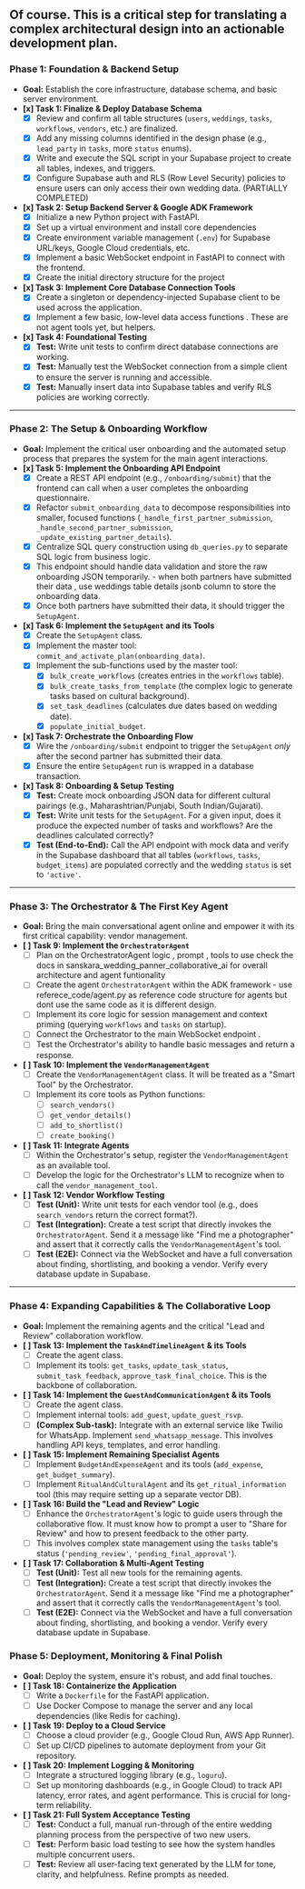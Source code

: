 Of course. This is a critical step for translating a complex architectural design into an actionable development plan.
---
### **Phase 1: Foundation & Backend Setup**
*   **Goal:** Establish the core infrastructure, database schema, and basic server environment.
*   **[x] Task 1: Finalize & Deploy Database Schema**
	- [x] Review and confirm all table structures (`users`, `weddings`, `tasks`, `workflows`, `vendors`, etc.) are finalized.
	- [x] Add any missing columns identified in the design phase (e.g., `lead_party` in `tasks`, more `status` enums).
	- [x] Write and execute the SQL script in your Supabase project to create all tables, indexes, and triggers.
	- [x] Configure Supabase auth and RLS (Row Level Security) policies to ensure users can only access their own wedding data. (PARTIALLY COMPLETED)
*   **[x] Task 2: Setup Backend Server & Google ADK Framework**
	- [x] Initialize a new Python project with FastAPI.
	- [x] Set up a virtual environment and install core dependencies
	- [x] Create environment variable management (`.env`) for Supabase URL/keys, Google Cloud credentials, etc.
	- [x] Implement a basic WebSocket endpoint in FastAPI to connect with the frontend.
	- [x] Create the initial directory structure for the project
*   **[x] Task 3: Implement Core Database Connection Tools**
	- [x] Create a singleton or dependency-injected Supabase client to be used across the application.
	- [x] Implement a few basic, low-level data access functions . These are not agent tools yet, but helpers.

*   **[x] Task 4: Foundational Testing**
	- [x] **Test:** Write unit tests to confirm direct database connections are working.
	- [x] **Test:** Manually test the WebSocket connection from a simple client to ensure the server is running and accessible.
	- [x] **Test:** Manually insert data into Supabase tables and verify RLS policies are working correctly.
---
### **Phase 2: The Setup & Onboarding Workflow**
*   **Goal:** Implement the critical user onboarding and the automated setup process that prepares the system for the main agent interactions.
*   **[x] Task 5: Implement the Onboarding API Endpoint**
	- [x] Create a REST API endpoint (e.g., `/onboarding/submit`) that the frontend can call when a user completes the onboarding questionnaire.
	- [x] Refactor `submit_onboarding_data` to decompose responsibilities into smaller, focused functions (`_handle_first_partner_submission`, `_handle_second_partner_submission`, `_update_existing_partner_details`).
	- [x] Centralize SQL query construction using `db_queries.py` to separate SQL logic from business logic.
	- [x] This endpoint should handle data validation and store the raw onboarding JSON temporarily. - when both partners have submitted their data , use weddings table details jsonb column to store the onboarding data.
	- [x] Once both partners have submitted their data, it should trigger the `SetupAgent`.
*   **[x] Task 6: Implement the `SetupAgent` and its Tools**
	- [x] Create the `SetupAgent` class.
	- [x] Implement the master tool: `commit_and_activate_plan(onboarding_data)`.
	- [x] Implement the sub-functions used by the master tool:
		- [x] `bulk_create_workflows` (creates entries in the `workflows` table).
		- [x] `bulk_create_tasks_from_template` (the complex logic to generate tasks based on cultural background).
		- [x] `set_task_deadlines` (calculates due dates based on wedding date).
		- [x] `populate_initial_budget`.
*   **[x] Task 7: Orchestrate the Onboarding Flow**
	- [x] Wire the `/onboarding/submit` endpoint to trigger the `SetupAgent` _only_ after the second partner has submitted their data.
	- [x] Ensure the entire `SetupAgent` run is wrapped in a database transaction.
*   **[x] Task 8: Onboarding & Setup Testing**
	- [x] **Test:** Create mock onboarding JSON data for different cultural pairings (e.g., Maharashtrian/Punjabi, South Indian/Gujarati).
	- [x] **Test:** Write unit tests for the `SetupAgent`. For a given input, does it produce the expected number of tasks and workflows? Are the deadlines calculated correctly?
	- [x] **Test (End-to-End):** Call the API endpoint with mock data and verify in the Supabase dashboard that all tables (`workflows`, `tasks`, `budget_items`) are populated correctly and the wedding `status` is set to `'active'`.
---
### **Phase 3: The Orchestrator & The First Key Agent**
*   **Goal:** Bring the main conversational agent online and empower it with its first critical capability: vendor management.
*   **[ ] Task 9: Implement the `OrchestratorAgent`**
	- [ ] Plan on the OrchestratorAgent logic , prompt , tools to use check the docs in sanskara_wedding_panner_collaborative_ai for overall architecture and agent funtionality
	- [ ] Create the agent `OrchestratorAgent`  within the ADK framework - use referece_code/agent.py as reference code structure for agents but dont use the same code as it is different design.
	- [ ] Implement its core logic for session management and context priming (querying `workflows` and `tasks` on startup).
	- [ ] Connect the Orchestrator to the main WebSocket endpoint .
	- [ ] Test the Orchestrator's ability to handle basic messages and return a response.
*   **[ ] Task 10: Implement the `VendorManagementAgent`**
	- [ ] Create the `VendorManagementAgent` class. It will be treated as a "Smart Tool" by the Orchestrator.
	- [ ] Implement its core tools as Python functions:
		- [ ] `search_vendors()`
		- [ ] `get_vendor_details()`
		- [ ] `add_to_shortlist()`
		- [ ] `create_booking()`
*   **[ ] Task 11: Integrate Agents**
	- [ ] Within the Orchestrator's setup, register the `VendorManagementAgent` as an available tool.
	- [ ] Develop the logic for the Orchestrator's LLM to recognize when to call the `vendor_management_tool`.
*   **[ ] Task 12: Vendor Workflow Testing**
	- [ ] **Test (Unit):** Write unit tests for each vendor tool (e.g., does `search_vendors` return the correct format?).
	- [ ] **Test (Integration):** Create a test script that directly invokes the `OrchestratorAgent`. Send it a message like "Find me a photographer" and assert that it correctly calls the `VendorManagementAgent`'s tool.
	- [ ] **Test (E2E):** Connect via the WebSocket and have a full conversation about finding, shortlisting, and booking a vendor. Verify every database update in Supabase.
---
### **Phase 4: Expanding Capabilities & The Collaborative Loop**
*   **Goal:** Implement the remaining agents and the critical "Lead and Review" collaboration workflow.
*   **[ ] Task 13: Implement the `TaskAndTimelineAgent` & its Tools**
	- [ ] Create the agent class.
	- [ ] Implement its tools: `get_tasks`, `update_task_status`, `submit_task_feedback`, `approve_task_final_choice`. This is the backbone of collaboration.
*   **[ ] Task 14: Implement the `GuestAndCommunicationAgent` & its Tools**
	- [ ] Create the agent class.
	- [ ] Implement internal tools: `add_guest`, `update_guest_rsvp`.
	- [ ] **(Complex Sub-task):** Integrate with an external service like Twilio for WhatsApp. Implement `send_whatsapp_message`. This involves handling API keys, templates, and error handling.
*   **[ ] Task 15: Implement Remaining Specialist Agents**
	- [ ] Implement `BudgetAndExpenseAgent` and its tools (`add_expense`, `get_budget_summary`).
	- [ ] Implement `RitualAndCulturalAgent` and its `get_ritual_information` tool (this may require setting up a separate vector DB).
*   **[ ] Task 16: Build the "Lead and Review" Logic**
	- [ ] Enhance the `OrchestratorAgent`'s logic to guide users through the collaborative flow. It must know how to prompt a user to "Share for Review" and how to present feedback to the other party.
	- [ ] This involves complex state management using the `tasks` table's status (`'pending_review'`, `'pending_final_approval'`).
*   **[ ] Task 17: Collaboration & Multi-Agent Testing**
	- [ ] **Test (Unit):** Test all new tools for the remaining agents.
	- [ ] **Test (Integration):** Create a test script that directly invokes the `OrchestratorAgent`. Send it a message like "Find me a photographer" and assert that it correctly calls the `VendorManagementAgent`'s tool.
	- [ ] **Test (E2E):** Connect via the WebSocket and have a full conversation about finding, shortlisting, and booking a vendor. Verify every database update in Supabase.
### **Phase 5: Deployment, Monitoring & Final Polish**
*   **Goal:** Deploy the system, ensure it's robust, and add final touches.
*   **[ ] Task 18: Containerize the Application**
	- [ ] Write a `Dockerfile` for the FastAPI application.
	- [ ] Use Docker Compose to manage the server and any local dependencies (like Redis for caching).
*   **[ ] Task 19: Deploy to a Cloud Service**
	- [ ] Choose a cloud provider (e.g., Google Cloud Run, AWS App Runner).
	- [ ] Set up CI/CD pipelines to automate deployment from your Git repository.
*   **[ ] Task 20: Implement Logging & Monitoring**
	- [ ] Integrate a structured logging library (e.g., `loguru`).
	- [ ] Set up monitoring dashboards (e.g., in Google Cloud) to track API latency, error rates, and agent performance. This is crucial for long-term reliability.
*   **[ ] Task 21: Full System Acceptance Testing**
	- [ ] **Test:** Conduct a full, manual run-through of the entire wedding planning process from the perspective of two new users.
	- [ ] **Test:** Perform basic load testing to see how the system handles multiple concurrent users.
	- [ ] **Test:** Review all user-facing text generated by the LLM for tone, clarity, and helpfulness. Refine prompts as needed.